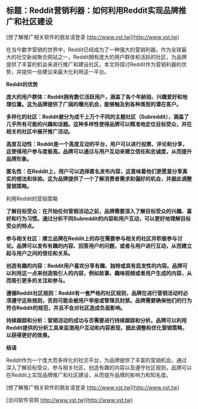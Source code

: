 ## **标题：Reddit营销利器：如何利用Reddit实现品牌推广和社区建设**

[想了解推广相关软件的朋友请登录 http://www.vst.tw](http://www.vst.tw)

在当今数字营销的世界中，Reddit已经成为了一种强大的营销利器。作为全球最大的社交新闻聚合网站之一，Reddit拥有庞大的用户群体和活跃的社区，为品牌提供了丰富的机会来进行推广和建设社区。本文将探讨Reddit作为营销利器的优势，并提供一些建议来最大化利用这一平台。

**Reddit的优势**

**庞大的用户群体：Reddit拥有数亿活跃用户，涵盖了各个年龄段、兴趣爱好和地理位置。这为品牌提供了广阔的曝光机会，能够触及到各种类型的潜在客户。**

**多样化的社区：Reddit被分为成千上万个不同的主题社区（Subreddit），涵盖了几乎所有可能的兴趣和话题。这种多样性使得品牌可以精准地定位目标受众，并在相关的社区中展开推广活动。**

**高度互动性：Reddit是一个高度互动的平台，用户可以进行投票、评论和分享，这使得用户参与度极高。品牌可以通过与用户互动来建立信任和忠诚度，从而提升品牌形象。**

**匿名性：在Reddit上，用户可以选择匿名发布内容，这意味着他们更愿意分享真实的想法和体验。这为品牌提供了一个了解消费者需求和偏好的机会，并据此调整营销策略。**

利用Reddit的营销策略

**了解目标受众：在开始任何营销活动之前，品牌需要深入了解目标受众的兴趣、喜好和行为习惯。通过分析不同Subreddit的内容和用户互动，可以更好地理解目标受众的特点。**

**参与相关社区：建立品牌在Reddit上的存在需要参与相关的社区并积极参与讨论。品牌可以发布有趣的内容、回答用户的问题，或者与用户进行互动，从而建立起与用户之间的信任和关系。**

**创造有趣的内容：Reddit用户喜欢分享有趣、独特或具有启发性的内容。品牌可以利用这一点来创造吸引人的内容，例如故事、趣味视频或者用户生成的内容，从而吸引更多的关注和参与。**

**遵循Reddit社区规则：Reddit有一套严格的社区规则，品牌在进行营销活动时必须遵守这些规则，否则可能会被用户举报或管理员封禁。品牌需要确保他们的行为符合Reddit的规范，并且不会对社区造成负面影响。**

**持续跟踪和分析：营销活动的成功与否需要进行持续跟踪和分析。品牌可以利用Reddit提供的分析工具来监测用户互动和内容表现，据此调整和优化营销策略，以获得更好的效果。**

**结语**

Reddit作为一个庞大而多样化的社交平台，为品牌提供了丰富的营销机会。通过深入了解目标受众、参与相关社区、创造有趣的内容以及遵守社区规则，品牌可以在Reddit上实现品牌推广和社区建设，从而提升品牌的影响力和知名度。

[想了解推广相关软件的朋友请登录 http://www.vst.tw](http://www.vst.tw)


[访问软件官网 http://www.vst.tw](http://www.vst.tw)

